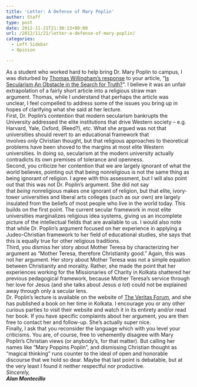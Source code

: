 ```yaml
---
title: 'Letter: A Defense of Mary Poplin'
author: Staff
type: post
date: 2012-11-21T21:30:13+00:00
url: /2012/11/21/letter-a-defense-of-mary-poplin/
categories:
  - Left Sidebar
  - Opinion

---
```

<div>
  As a student who worked hard to help bring Dr. Mary Poplin to campus, I was disturbed by <a title="Letters: Smoking and Secularism" href="http://www.reedquest.org/2012/11/letters-smoking-and-secularism/">Thomas Willingham&#8217;s response</a> to your article, &#8220;<a title="Is Secularism an Obstacle in the Search for Truth?" href="http://www.reedquest.org/2012/11/secularism-as-an-obstacle-in-the-search-for-truth/">Is Secularism An Obstacle in the Search for Truth?</a>&#8220;. I believe it was an unfair extrapolation of a fairly short article into a religious straw man argument. Thomas, while I understand that perhaps the article was unclear, I feel compelled to address some of the issues you bring up in hopes of clarifying what she said at her lecture.
</div>

<div>
</div>

<div>
  First, Dr. Poplin&#8217;s contention that modern secularism bankrupts the University addressed the elite institutions that drive Western society – e.g. Harvard, Yale, Oxford, (Reed?), etc. What she argued was not that universities should revert to an educational framework that involves <em>only </em>Christian thought, but that religious approaches to theoretical problems have been shoved to the margins at most elite Western universities. In doing so, secularism at the modern university actually contradicts its own premises of tolerance and openness.
</div>

<div>
</div>

<div>
  <div>
    Second, you criticize her contention that we are largely ignorant of what the world believes, pointing out that being nonreligious is not the same thing as being ignorant of religion. I agree with this assessment, but I will also point out that this was not Dr. Poplin&#8217;s argument. She did not say that <em>being </em>nonreligious makes one ignorant of religion, but that elite, ivory-tower universities and liberal arts colleges (such as our own) are largely insulated from the beliefs of most people who live in the world today. This builds on the first point. The current secular framework in most elite universities marginalizes religious idea systems, giving us an incomplete picture of the intellectual fields that are available to us. I would also note that while Dr. Poplin&#8217;s argument focused on her experience in applying a Judeo-Christian framework to her field of educational studies, she says that this is equally true for other religious traditions.
  </div>
  
  <div>
  </div>
</div>

<div>
  <div>
    Third, you dismiss her story about Mother Teresa by characterizing her argument as &#8220;Mother Teresa, therefore Christianity good.&#8221; Again, this was not her argument. Her story about Mother Teresa was not a simple equation between Christianity and morality. Rather, she made the point that her experiences working for the Missionaries of Charity in Kolkata shattered her previous pedagogical framework, because Mother Teresa&#8217;s service through her love for Jesus (and she talks about Jesus <em>a lot</em>) could not be explained away through only a secular lens.
  </div>
  
  <div>
  </div>
  
  <div>
    Dr. Poplin&#8217;s lecture is available on the website of <a href="http://www.veritas.org">The Veritas Forum</a>, and she has published a book on her time in Kolkata. I encourage you or any other curious parties to visit their website and watch it in its entirety and/or read her book. If you have specific complaints about her argument, you are then free to contact her and follow-up. She&#8217;s actually super nice.
  </div>
  
  <div>
  </div>
  
  <div>
    Finally, I ask that you reconsider the language which with you level your criticisms. You are, of course, free to vehemently disagree with Mary Poplin&#8217;s Christian views (or anybody&#8217;s, for that matter). But calling her names like &#8220;Mary Poppins Poplin&#8221;, and dismissing Christian thought as &#8220;magical thinking&#8221; runs counter to the ideal of open and honorable discourse that we hold so dear. Maybe that last point is debatable, but at the very least I found it neither respectful nor productive.
  </div>
  
  <div>
  </div>
</div>

<div>
  <em>Sincerely,</em>
</div>

<div>
  <em><strong>Alan Montecillo</strong></em>
</div>